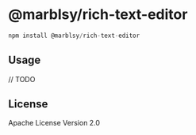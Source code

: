 # @marblsy/rich-text-editor

```javascript
npm install @marblsy/rich-text-editor
```

## Usage

// TODO

## License

Apache License Version 2.0

